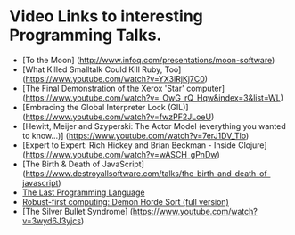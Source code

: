 # Video Links to interesting Programming Talks.

* [To the Moon] (http://www.infoq.com/presentations/moon-software)
* [What Killed Smalltalk Could Kill Ruby, Too] (https://www.youtube.com/watch?v=YX3iRjKj7C0)
* [The Final Demonstration of the Xerox 'Star' computer] (https://www.youtube.com/watch?v=_OwG_rQ_Hqw&index=3&list=WL)
* [Embracing the Global Interpreter Lock (GIL)] (https://www.youtube.com/watch?v=fwzPF2JLoeU)
* [Hewitt, Meijer and Szyperski: The Actor Model (everything you wanted to know...)] (https://www.youtube.com/watch?v=7erJ1DV_Tlo)
* [Expert to Expert: Rich Hickey and Brian Beckman - Inside Clojure] (https://www.youtube.com/watch?v=wASCH_gPnDw)
* [The Birth & Death of JavaScript] (https://www.destroyallsoftware.com/talks/the-birth-and-death-of-javascript)
* [The Last Programming Language](http://www.infoq.com/presentations/history-future-programming-languages)
* [Robust-first computing: Demon Horde Sort (full version)](https://www.youtube.com/watch?v=helScS3coAE)
* [The Silver Bullet Syndrome] (https://www.youtube.com/watch?v=3wyd6J3yjcs)
